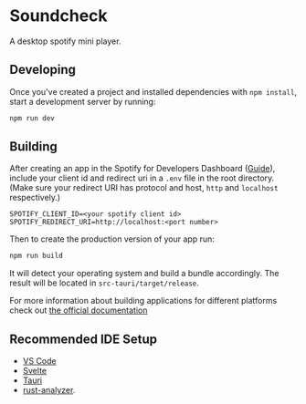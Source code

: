 # Soundcheck

A desktop spotify mini player.

## Developing

Once you've created a project and installed dependencies with `npm install`, start a development server by running:

```bash
npm run dev
```

## Building

After creating an app in the Spotify for Developers Dashboard ([Guide](https://developer.spotify.com/documentation/web-api/tutorials/getting-started?offset=-165#create-an-app)), include your client id and redirect uri in a `.env` file in the root directory.
(Make sure your redirect URI has protocol and host, `http` and `localhost` respectively.)

```env
SPOTIFY_CLIENT_ID=<your spotify client id>
SPOTIFY_REDIRECT_URI=http://localhost:<port number>
```

Then to create the production version of your app run:

```bash
npm run build
```

It will detect your operating system and build a bundle accordingly. The result will be located in `src-tauri/target/release`.

For more information about building applications for different platforms check out [the official documentation](https://tauri.app/v1/guides/building/)

## Recommended IDE Setup

-   [VS Code](https://code.visualstudio.com/)
-   [Svelte](https://marketplace.visualstudio.com/items?itemName=svelte.svelte-vscode)
-   [Tauri](https://marketplace.visualstudio.com/items?itemName=tauri-apps.tauri-vscode)
-   [rust-analyzer](https://marketplace.visualstudio.com/items?itemName=rust-lang.rust-analyzer).
